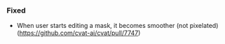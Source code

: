 ### Fixed

- When user starts editing a mask, it becomes smoother (not pixelated)
  (<https://github.com/cvat-ai/cvat/pull/7747>)
